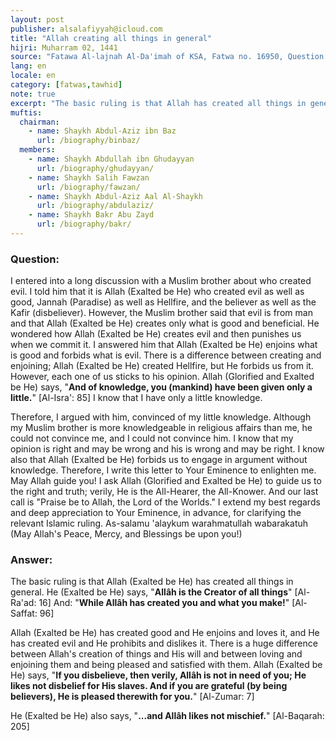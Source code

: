 ```yaml
---
layout: post
publisher: alsalafiyyah@icloud.com
title: "Allah creating all things in general"
hijri: Muharram 02, 1441
source: "Fatawa Al-lajnah Al-Da'imah of KSA, Fatwa no. 16950, Question 1"
lang: en
locale: en
category: [fatwas,tawhid]
note: true
excerpt: "The basic ruling is that Allah has created all things in general. Allah has created good and He enjoins and loves it, and He has created evil and He prohibits and dislikes it."
muftis:
  chairman: 
    - name: Shaykh Abdul-Aziz ibn Baz
      url: /biography/binbaz/
  members: 
    - name: Shaykh Abdullah ibn Ghudayyan
      url: /biography/ghudayyan/
    - name: Shaykh Salih Fawzan
      url: /biography/fawzan/
    - name: Shaykh Abdul-Aziz Aal Al-Shaykh
      url: /biography/abdulaziz/
    - name: Shaykh Bakr Abu Zayd
      url: /biography/bakr/
---
```


### Question: 
I entered into a long discussion with a Muslim brother about who created evil. I told him that it is Allah (Exalted be He) who created evil as well as good, Jannah (Paradise) as well as Hellfire, and the believer as well as the Kafir (disbeliever). However, the Muslim brother said that evil is from man and that Allah (Exalted be He) creates only what is good and beneficial. He wondered how Allah (Exalted be He) creates evil and then punishes us when we commit it. I answered him that Allah (Exalted be He) enjoins what is good and forbids what is evil. There is a difference between creating and enjoining; Allah (Exalted be He) created Hellfire, but He forbids us from it. However, each one of us sticks to his opinion. Allah (Glorified and Exalted be He) says, "**And of knowledge, you (mankind) have been given only a little.**" [Al-Isra': 85] I know that I have only a little knowledge. 

Therefore, I argued with him, convinced of my little knowledge. Although my Muslim brother is more knowledgeable in religious affairs than me, he could not convince me, and I could not convince him. I know that my opinion is right and may be wrong and his is wrong and may be right. I know also that Allah (Exalted be He) forbids us to engage in argument without knowledge. Therefore, I write this letter to Your Eminence to enlighten me. May Allah guide you! I ask Allah (Glorified and Exalted be He) to guide us to the right and truth; verily, He is the All-Hearer, the All-Knower. And our last call is "Praise be to Allah, the Lord of the Worlds." I extend my best regards and deep appreciation to Your Eminence, in advance, for clarifying the relevant Islamic ruling. As-salamu 'alaykum warahmatullah wabarakatuh (May Allah's Peace, Mercy, and Blessings be upon you!) 

### Answer: 
The basic ruling is that Allah (Exalted be He) has created all things in general. He (Exalted be He) says, "**Allâh is the Creator of all things**" [Al-Ra'ad: 16] And: "**While Allâh has created you and what you make!**" [Al-Saffat: 96]

Allah (Exalted be He) has created good and He enjoins and loves it, and He has created evil and He prohibits and dislikes it. There is a huge difference between Allah's creation of things and His will and between loving and enjoining them and being pleased and satisfied with them. Allah (Exalted be He) says, "**If you disbelieve, then verily, Allâh is not in need of you; He likes not disbelief for His slaves. And if you are grateful (by being believers), He is pleased therewith for you.**" [Al-Zumar: 7]

He (Exalted be He) also says, "**...and Allâh likes not mischief.**" [Al-Baqarah: 205]
